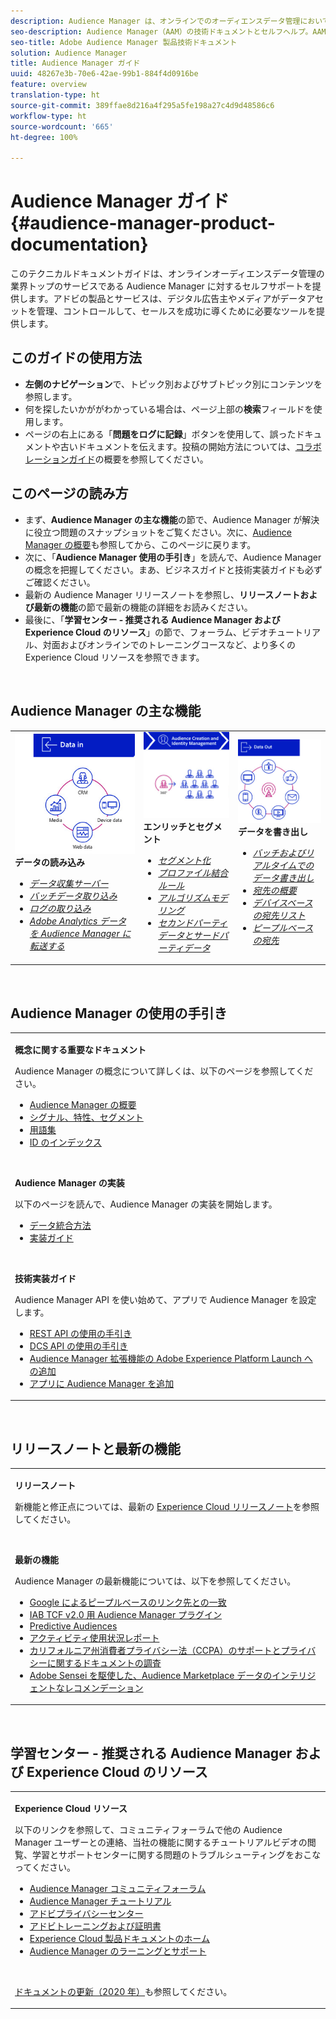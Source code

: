 ```yaml
---
description: Audience Manager は、オンラインでのオーディエンスデータ管理において、業界をリードするサービスを提供します。アドビの製品とサービスは、デジタル広告主やメディアがデータアセットを管理、コントロールして、セールスを成功に導くために必要なツールを提供します。
seo-description: Audience Manager（AAM）の技術ドキュメントとセルフヘルプ。AAM には、オンラインでのオーディエンスデータ管理用に業界をリードする製品が備わっており、デジタル広告主やメディアがデータアセットを管理、コントロールして、セールスを成功に導くために必要なツールを提供します。
seo-title: Adobe Audience Manager 製品技術ドキュメント
solution: Audience Manager
title: Audience Manager ガイド
uuid: 48267e3b-70e6-42ae-99b1-884f4d0916be
feature: overview
translation-type: ht
source-git-commit: 389ffae8d216a4f295a5fe198a27c4d9d48586c6
workflow-type: ht
source-wordcount: '665'
ht-degree: 100%

---
```




# Audience Manager ガイド {#audience-manager-product-documentation}

このテクニカルドキュメントガイドは、オンラインオーディエンスデータ管理の業界トップのサービスである Audience Manager に対するセルフサポートを提供します。アドビの製品とサービスは、デジタル広告主やメディアがデータアセットを管理、コントロールして、セールスを成功に導くために必要なツールを提供します。

## このガイドの使用方法

* **左側のナビゲーション**&#x200B;で、トピック別およびサブトピック別にコンテンツを参照します。
* 何を探したいかががわかっている場合は、ページ上部の&#x200B;**検索**&#x200B;フィールドを使用します。
* ページの右上にある「**問題をログに記録**」ボタンを使用して、誤ったドキュメントや古いドキュメントを伝えます。投稿の開始方法については、[コラボレーションガイド](https://docs.adobe.com/content/help/en/contributor/contributor-guide/introduction.html)の概要を参照してください。

## このページの読み方

* まず、**Audience Manager の主な機能**&#x200B;の節で、Audience Manager が解決に役立つ問題のスナップショットをご覧ください。次に、[Audience Manager の概要](/help/using/overview/aam-overview.md)も参照してから、このページに戻ります。
* 次に、「**Audience Manager 使用の手引き**」を読んで、Audience Manager の概念を把握してください。まあ、ビジネスガイドと技術実装ガイドも必ずご確認ください。
* 最新の Audience Manager リリースノートを参照し、**リリースノートおよび最新の機能**&#x200B;の節で最新の機能の詳細をお読みください。
* 最後に、「**学習センター - 推奨される Audience Manager および Experience Cloud のリソース**」の節で、フォーラム、ビデオチュートリアル、対面およびオンラインでのトレーニングコースなど、より多くの Experience Cloud リソースを参照できます。

<br>

## Audience Manager の主な機能

<table>
   <td>
      <img alt="データ入力" src="/help/using/overview/assets/data-in.png"/>
      <div>
         <b>データの読み込み</b>
      </div>
      <p>
         <em><ul><li><a href="/help/using/api/dcs-intro/dcs-api-reference/dcs-api-reference-overview.md">データ収集サーバー</a></li><li><a href="/help/using/integration/sending-audience-data/batch-data-transfer-explained/batch-data-transfer-overview.md">バッチデータ取り込み</a></li><li><a href="/help/using/reporting/audience-optimization-reports/metadata-files-intro/metadata-files-intro.md">ログの取り込み</a></li><li><a href="/help/using/integration/integration-other-solutions/audience-management-module.md">Adobe Analytics データを Audience Manager に転送する</a></li></ul></em>
      <p>
   </td>
   <td>
      <img alt="エンリッチとセグメント" src="/help/using/overview/assets/enrich-segment.png"/>
      <div>
         <b>エンリッチとセグメント</b>
      </div>
      <p>
       <em><ul><li><a href="/help/using/features/segments/segments-purpose.md">セグメント化</a></li><li><a href="/help/using/features/profile-merge-rules/merge-rules-overview.md">プロファイル結合ルール</a></li><li><a href="/help/using/features/algorithmic-models/understanding-models.md">アルゴリズムモデリング</a></li><li><a href="/help/using/overview/data-types-collected.md">セカンドパーティデータとサードパーティデータ</a></li></ul></em>
      <p>
   </td>
   <td>
      <img alt="データ出力" src="/help/using/overview/assets/data-out.png"/>
      </a>
      <div>
         <b>データを書き出し</b>
      </div>
      <p>
      <p>
         <em><ul><li><a href="/help/using/integration/receiving-audience-data/receiving-audience-data-overview.md">バッチおよびリアルタイムでのデータ書き出し</a></li><li><a href="/help/using/features/destinations/destinations.md">宛先の概要</a></li><li><a href="/help/using/features/destinations/device-based-destinations-list.md">デバイスベースの宛先リスト</a></li><li><a href="/help/using/features/destinations/people-based-destinations-overview.md">ピープルベースの宛先</a></li></ul></em> 
      <p>
      <p>
   </td>
</table>


<br>

## Audience Manager の使用の手引き

<table> 
 <tbody> 
  <tr> 
   <td colname="col1"> <p><b>概念に関する重要なドキュメント</b></p>
   <p>Audience Manager の概念について詳しくは、以下のページを参照してください。 
   <ul><li><a href="/help/using/overview/aam-overview.md"> Audience Manager の概要</a></li><li><a href="/help/using/reference/signal-trait-segment.md">シグナル、特性、セグメント</a></li><li><a href="/help/using/reference/aam-glossary.md"> 用語集</a> </li><li><a href="/help/using/reference/ids-in-aam.md">ID のインデックス</a></li></ul></p>
   <br>
   <p><b>Audience Manager の実装</b></p>
   <p> 以下のページを読んで、Audience Manager の実装を開始します。
     <ul>
     <li><a href="/help/using/integration/data-integration-methods.md">データ統合方法</a></li>
     <li><a href="/help/using/integration/implement-audience-manager.md"> 実装ガイド </a></li>
     </ul> </p>
     <br>
   <p> <b>技術実装ガイド</b> </p> <p>Audience Manager API を使い始めて、アプリで Audience Manager を設定します。</p> <p> 
     <ul id="ul_47C012F6AB3E4B73BA357027F4D15369">
     <li><a href="/help/using/api/rest-api-main/aam-api-getting-started.md">REST API の使用の手引き</a></li>
     <li><a href="/help/using/api/dcs-intro/dcs-event-calls/dcs-event-calls.md">DCS API の使用の手引き</a></li>
     <li><a href="https://docs.adobe.com/content/help/ja-JP/launch/using/extensions-ref/adobe-extension/adobe-audience-manager-extension.html">Audience Manager 拡張機能の Adobe Experience Platform Launch への追加</a></li>
    <li><a href="https://aep-sdks.gitbook.io/docs/using-mobile-extensions/adobe-audience-manager">アプリに Audience Manager を追加</a></li>
     </ul> </p>
    </td>

</tr> 
 </tbody> 
</table>

<!--

<table> 
 <tbody> 
  <tr> 
   <td colname="col1"> <p><b>Important Conceptual Documentation</b></p>
   <p>Read the pages below for a deeper understanding of Audience Manager concepts: 
   <ul><li><a href="https://docs.adobe.com/content/help/en/audience-manager/user-guide/overview/aam-overview.html"> Audience Manager Overview</a></li><li><a href="https://docs.adobe.com/help/en/audience-manager/user-guide/reference/aam-glossary.html"> Glossary</a> </li><li><a href="https://docs.adobe.com/content/help/en/audience-manager/user-guide/reference/ids-in-aam.html">Index of IDs</a></li><li><a href="https://docs.adobe.com/help/en/audience-manager/user-guide/reference/signal-trait-segment.html">Signals, Traits, and Segments</a></li></ul></p>
   <br>&nbsp;
   <p><b>Implement Audience Manager</b></p>
   <p> Get started with implementing Audience Manager by reading the pages below:
     <ul>
     <li><a href="https://docs.adobe.com/content/help/en/audience-manager/user-guide/implementation-integration-guides/data-integration-methods.html">Data Integration Methods</a></li>
     <li><a href="https://docs.adobe.com/content/help/en/audience-manager/user-guide/implementation-integration-guides/implement-audience-manager.html">Implementation Guide</a></li>
     </ul> </p>
     <br>&nbsp;
   <p> <b>Technical Implementation Guides</b> </p> <p>Get started with Audience Manager APIs and set up Audience Manager in your app:</p> <p> 
     <ul id="ul_47C012F6AB3E4B73BA357027F4D15369">
     <li><a href="https://docs.adobe.com/content/help/en/audience-manager/user-guide/api-and-sdk-code/rest-apis/aam-api-getting-started.html">Getting Started with REST APIs</a></li>
     <li><a href="https://docs.adobe.com/content/help/en/audience-manager/user-guide/api-and-sdk-code/dcs/dcs-event-calls/dcs-event-calls.html">Get started with the DCS API</a></li>
     <li><a href="https://docs.adobe.com/content/help/en/launch/using/extensions-ref/adobe-extension/adobe-audience-manager-extension.html">Add the Audience Manager extension to Adobe Experience Platform Launch</a></li>
    <li><a href="https://aep-sdks.gitbook.io/docs/using-mobile-extensions/adobe-audience-manager">Add Audience Manager to your app</a></li>
     </ul> </p>
    </td>
   <td colname="col2">  <p> <b>Collaborative Documentation</b> </p>
     <p>We welcome contributions to our documentation from all our readers. See the <a href="https://docs.adobe.com/content/help/en/contributor/contributor-guide/introduction.html">Collaboration Guide Overview</a> to learn how to start contributing.</p>
   <br>&nbsp;
   <p> <b>Release Notes</b> </p> <p> 
     See the latest <a href="https://docs.adobe.com/content/help/en/release-notes/experience-cloud/current.html" format="https" scope="external"> Experience Cloud Release Notes</a> for new features and fixes.</p> <br>&nbsp;
     <p> <b>Experience Cloud Resources</b> </p> <p> 
     <ul id="ul_E30EC96BDC624B5591F0470D430B7F41"> 
      <li id="li_F3A5CCFAE0F247CEB41A03CA8E03106B"><a href="https://forums.adobe.com/community/experience-cloud/analytics-cloud/audience-manager" format="https" scope="external"> Audience Manager Community Forums</a> </li>
      <li><a href="https://docs.adobe.com/content/help/en/audience-manager-learn/tutorials/overview.html" format="http" scope="external"> Audience Manager Tutorials</a> </li> 
      <li id="li_1737D63307024F26B1F967621613A5AC"><a href="https://www.adobe.com/privacy.html" format="http" scope="external"> Adobe Privacy Center</a> </li>  
      <li id="li_1938F7044F544481A6CC0F45CC22B80A"> <a href="https://helpx.adobe.com/learning.html?promoid=KAUDK" scope="external" format="http"> Adobe Training and Certifications</a> </li> 
      <li id="li_C71459E0D1464C05B8B9387C43541F17"> <a href="https://helpx.adobe.com/support/experience-cloud.html" scope="external" format="https">Experience Cloud Product Documentation Home</a> </li> 
      <li id="li_0DB1997FEB87484EBC07E03FD40AA39F"><a href="https://helpx.adobe.com/support/audience-manager.html" format="https" scope="external"> Audience Manager Learn &amp; Support</a> </li> 
     </ul> </p> 
     <br>&nbsp;
     <p>See also, <a href="https://docs.adobe.com/content/help/en/audience-manager/user-guide/documentation-updates/docs-2020.html"> 2020 Documentation Updates</a>. </p> </td>
  </tr> 
 </tbody> 
</table>

-->

<br>

## リリースノートと最新の機能

<table> 
 <tbody> 
  <tr> 
   <td> <p> <b>リリースノート</b> </p> <p> 
     新機能と修正点については、最新の <a href="https://docs.adobe.com/content/help/ja-JP/release-notes/experience-cloud/current.html" format="https" scope="external">Experience Cloud リリースノート</a>を参照してください。</p> 
     <br>
     <p> <b>最新の機能</b> </p> <p> 
     Audience Manager の最新機能については、以下を参照してください。</p>
     <p><ul><li><a href="/help/using/features/destinations/people-based-destinations-prerequisites.md">Google によるピープルベースのリンク先との一致</a></li><li><a href="/help/using/overview/data-security-and-privacy/aam-iab-plugin.md">IAB TCF v2.0 用 Audience Manager プラグイン</a></li><li><a href="/help/using/features/algorithmic-models/predictive-audiences.md">Predictive Audiences</a></li><li><a href="/help/using/features/administration/activity-usage-reporting.md">アクティビティ使用状況レポート</a></li>
     <li><a href="/help/using/overview/data-security-and-privacy/data-privacy.md">カリフォルニア州消費者プライバシー法（CCPA）のサポートとプライバシーに関するドキュメントの調査</a></li>
     <li><a href="/help/using/features/segments/trait-recommendations.md">Adobe Sensei を駆使した、Audience Marketplace データのインテリジェントなレコメンデーション</a></li>
     </ul><p>
    </td>
  </tr> 
 </tbody> 
</table>

<!--

**Release Notes**

See the latest [Experience Cloud Release Notes](https://docs.adobe.com/content/help/en/release-notes/experience-cloud/current.html) for new features and fixes.

<br>&nbsp;

**Latest features**

Read about the latest Audience Manager features:
* [Activity Usage Reporting](https://docs.adobe.com/content/help/en/audience-manager/user-guide/features/administration/activity-usage-reporting.html)
* [California Consumer Privacy Act (CCPA) Support and Privacy Documentation Overhaul](https://docs.adobe.com/content/help/en/audience-manager/user-guide/overview/data-privacy/data-privacy.html)
* [Intelligent Recommendations for Audience Marketplace Data, powered by Adobe Sensei](https://docs.adobe.com/content/help/en/audience-manager/user-guide/features/segments/trait-recommendations.html)
* [Profile Merge Rules Enhancements](https://docs.adobe.com/content/help/en/audience-manager/user-guide/features/profile-merge-rules/merge-rules-overview.html)
* [Bulk Management Tools Update](https://docs.adobe.com/content/help/en/audience-manager/user-guide/reference/bulk-management-tools/bulk-management-intro.html)

-->

<br>

## 学習センター - 推奨される Audience Manager および Experience Cloud のリソース


<table> 
 <tbody> 
  <tr> 
   <td colname="col2"> 
     <p> <b>Experience Cloud リソース</b> </p>
     <p>以下のリンクを参照して、コミュニティフォーラムで他の Audience Manager ユーザーとの連絡、当社の機能に関するチュートリアルビデオの閲覧、学習とサポートセンターに関する問題のトラブルシューティングをおこなってください。</p>
     <p> 
     <ul id="ul_E30EC96BDC624B5591F0470D430B7F41"> 
      <li id="li_F3A5CCFAE0F247CEB41A03CA8E03106B"><a href="https://forums.adobe.com/community/experience-cloud/analytics-cloud/audience-manager" format="https" scope="external">Audience Manager コミュニティフォーラム</a> </li>
      <li><a href="https://docs.adobe.com/content/help/en/audience-manager-learn/tutorials/overview.html" format="http" scope="external"> Audience Manager チュートリアル</a> </li> 
      <li id="li_1737D63307024F26B1F967621613A5AC"><a href="https://www.adobe.com/jp/privacy.html" format="http" scope="external">アドビプライバシーセンター</a> </li>  
      <li id="li_1938F7044F544481A6CC0F45CC22B80A"> <a href="https://helpx.adobe.com/jp/learning.html?promoid=KAUDK" scope="external" format="http">アドビトレーニングおよび証明書</a> </li> 
      <li id="li_C71459E0D1464C05B8B9387C43541F17"> <a href="https://helpx.adobe.com/jp/support/experience-cloud.html" scope="external" format="https">Experience Cloud 製品ドキュメントのホーム</a> </li> 
      <li id="li_0DB1997FEB87484EBC07E03FD40AA39F"><a href="https://helpx.adobe.com/jp/support/audience-manager.html" format="https" scope="external">Audience Manager のラーニングとサポート</a> </li> 
     </ul> </p> 
     <br>
     <p><a href="https://docs.adobe.com/content/help/ja-JP/audience-manager/user-guide/documentation-updates/docs-2020.html">ドキュメントの更新（2020 年）</a>も参照してください。 </p> </td>
  </tr> 
 </tbody> 
</table>